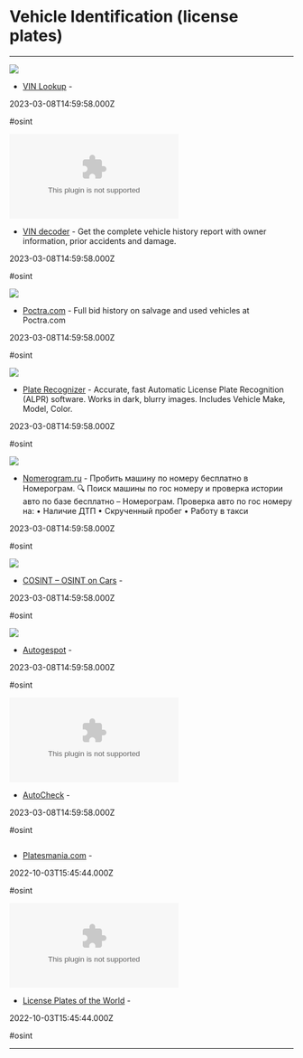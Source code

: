 # Vehicle Identification (license plates)

---

![](https://rdl.ink/render/https%3A%2F%2Fthatsthem.com%2Fvin-lookup)

- [VIN Lookup](https://thatsthem.com/vin-lookup) - 

2023-03-08T14:59:58.000Z

#osint

![](https://rdl.ink/render/http%3A%2F%2Fwww.vindecoderz.com)

- [VIN decoder](http://www.vindecoderz.com) - Get the complete vehicle history report with owner information, prior accidents and damage.

2023-03-08T14:59:58.000Z

#osint

![](https://www.poctra.com/images/poctra-fb.png)

- [Poctra.com](https://poctra.com) - Full bid history on salvage and used vehicles at Poctra.com

2023-03-08T14:59:58.000Z

#osint

![](https://platerecognizer.com/wp-content/uploads/2020/07/ALPR-ANPR-low-resolution-image.jpg)

- [Plate Recognizer](https://platerecognizer.com) - Accurate, fast Automatic License Plate Recognition (ALPR) software. Works in dark, blurry images. Includes Vehicle Make, Model, Color.

2023-03-08T14:59:58.000Z

#osint

![](https://s.nomerogram.ru/photo/73MkifyW9LLX5NzG9knyCHOrYX5i4CGwedscJQWak-V97M1LUp-CrZPv3Cw_PGNfq1WV7tWKg3m2_nBpdP7r0Q.jpg)

- [Nomerogram.ru](https://www.nomerogram.ru) - Пробить машину по номеру бесплатно в Номерограм. 🔍 Поиск машины по гос номеру и проверка истории авто по базе бесплатно – Номерограм. Проверка авто по гос номеру на: • Наличие ДТП • Скрученный пробег • Работу в такси

2023-03-08T14:59:58.000Z

#osint

![](https://rdl.ink/render/https%3A%2F%2Fosintcurio.us%2F2021%2F02%2F17%2Fcosint-osint-on-cars)

- [COSINT – OSINT on Cars](https://osintcurio.us/2021/02/17/cosint-osint-on-cars) - 

2023-03-08T14:59:58.000Z

#osint

![](https://rdl.ink/render/https%3A%2F%2Fwww.autogespot.us%2Fspots)

- [Autogespot](https://www.autogespot.us/spots) - 

2023-03-08T14:59:58.000Z

#osint

![](https://rdl.ink/render/https%3A%2F%2Fwww.autocheck.com)

- [AutoCheck](https://www.autocheck.com) - 

2023-03-08T14:59:58.000Z

#osint

![]()

- [Platesmania.com](http://platesmania.com) - 

2022-10-03T15:45:44.000Z

#osint

![](https://rdl.ink/render/http%3A%2F%2Fwww.worldlicenseplates.com)

- [License Plates of the World](http://www.worldlicenseplates.com) - 

2022-10-03T15:45:44.000Z

#osint

---

